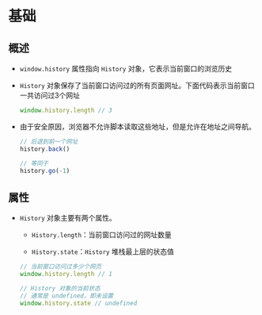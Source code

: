 # 基础

## 概述

*   `window.history` 属性指向 `History` 对象，它表示当前窗口的浏览历史

*   `History` 对象保存了当前窗口访问过的所有页面网址。下面代码表示当前窗口一共访问过3个网址

    ```javascript
    window.history.length // 3
    ```

*   由于安全原因，浏览器不允许脚本读取这些地址，但是允许在地址之间导航。

    ```javascript
    // 后退到前一个网址
    history.back()

    // 等同于
    history.go(-1)
    ```

## 属性

*   `History` 对象主要有两个属性。

    *   `History.length`：当前窗口访问过的网址数量

    *   `History.state`：`History` 堆栈最上层的状态值

    ```javascript
    // 当前窗口访问过多少个网页
    window.history.length // 1

    // History 对象的当前状态
    // 通常是 undefined，即未设置
    window.history.state // undefined
    ```
